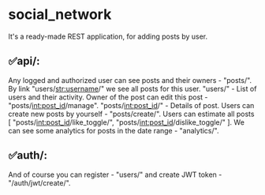 # social_network

It's a ready-made REST application, for adding posts by user.

## :white_check_mark:api/:

Any logged and authorized user can see posts and their owners - "posts/". 
By link "users/<str:username>/" we see all posts for this user.
"users/" - List of users and their activity.
Owner of the post can edit this post - "posts/<int:post_id>/manage".
"posts/<int:post_id>/" - Details of post.
Users can create  new posts by yourself - "posts/create/".
Users can estimate all posts [ "posts/<int:post_id>/like_toggle/", "posts/<int:post_id>/dislike_toggle/" ].
We can see some analytics for posts in the date range - "analytics/".

## :white_check_mark:auth/:

And of course you can register - "users/" and create JWT token - "/auth/jwt/create/".
